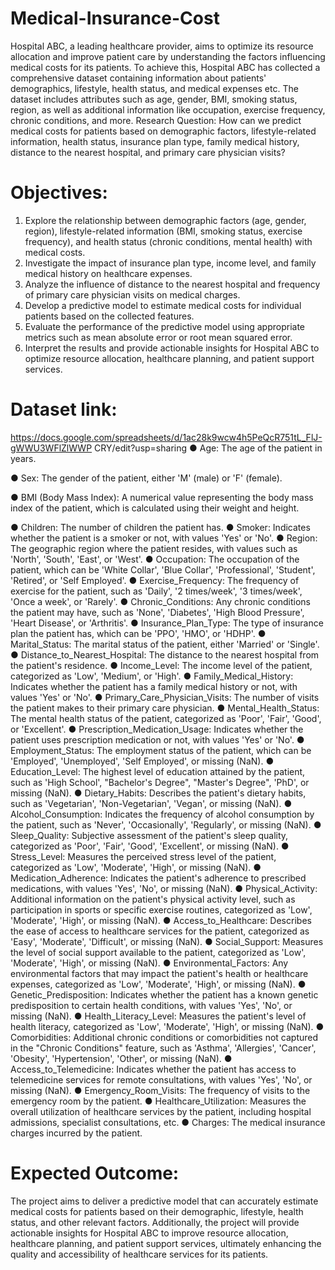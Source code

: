 # Medical-Insurance-Cost

Hospital ABC, a leading healthcare provider, aims to optimize its resource allocation and improve patient care by understanding the factors influencing medical costs for its patients. To achieve this, Hospital ABC has collected a comprehensive dataset containing information about patients' demographics, lifestyle, health status, and medical expenses etc. The dataset includes attributes such as age, gender, BMI, smoking status, region, as well as additional information like occupation, exercise frequency, chronic conditions, and more.
Research Question:
How can we predict medical costs for patients based on demographic factors, lifestyle-related information, health status, insurance plan type, family medical history, distance to the nearest hospital, and primary care physician visits?
# Objectives:
1.	Explore the relationship between demographic factors (age, gender, region), lifestyle-related information (BMI, smoking status, exercise frequency), and health status (chronic conditions, mental health) with medical costs.
2.	Investigate the impact of insurance plan type, income level, and family medical history on healthcare expenses.
3.	Analyze the influence of distance to the nearest hospital and frequency of primary care physician visits on medical charges.
4.	Develop a predictive model to estimate medical costs for individual patients based on the collected features.
5.	Evaluate the performance of the predictive model using appropriate metrics such as mean absolute error or root mean squared error.
6.	Interpret the results and provide actionable insights for Hospital ABC to optimize resource allocation, healthcare planning, and patient support services.
# Dataset link:
https://docs.google.com/spreadsheets/d/1ac28k9wcw4h5PeQcR751tL_FlJ-gWWU3WFlZlWWP
CRY/edit?usp=sharing
●	Age: The age of the patient in years.

●	Sex: The gender of the patient, either 'M' (male) or 'F' (female).

●	BMI (Body Mass Index): A numerical value representing the body mass index of the patient, which is calculated using their weight and height.

●	Children: The number of children the patient has.
●	Smoker: Indicates whether the patient is a smoker or not, with values 'Yes' or 'No'.
●	Region: The geographic region where the patient resides, with values such as 'North',
'South', 'East', or 'West'.
●	Occupation: The occupation of the patient, which can be 'White Collar', 'Blue Collar', 'Professional', 'Student', 'Retired', or 'Self Employed'.
●	Exercise_Frequency: The frequency of exercise for the patient, such as 'Daily', '2 times/week', '3 times/week', 'Once a week', or 'Rarely'.
●	Chronic_Conditions: Any chronic conditions the patient may have, such as 'None', 'Diabetes', 'High Blood Pressure', 'Heart Disease', or 'Arthritis'.
●	Insurance_Plan_Type: The type of insurance plan the patient has, which can be 'PPO', 'HMO', or 'HDHP'.
●	Marital_Status: The marital status of the patient, either 'Married' or 'Single'.
●	Distance_to_Nearest_Hospital: The distance to the nearest hospital from the patient's residence.
●	Income_Level: The income level of the patient, categorized as 'Low', 'Medium', or 'High'.
●	Family_Medical_History: Indicates whether the patient has a family medical history or not, with values 'Yes' or 'No'.
●	Primary_Care_Physician_Visits: The number of visits the patient makes to their primary care physician.
●	Mental_Health_Status: The mental health status of the patient, categorized as 'Poor', 'Fair', 'Good', or 'Excellent'.
●	Prescription_Medication_Usage: Indicates whether the patient uses prescription medication or not, with values 'Yes' or 'No'.
●	Employment_Status: The employment status of the patient, which can be 'Employed', 'Unemployed', 'Self Employed', or missing (NaN).
●	Education_Level: The highest level of education attained by the patient, such as 'High School', "Bachelor's Degree", "Master's Degree", 'PhD', or missing (NaN).
●	Dietary_Habits: Describes the patient's dietary habits, such as 'Vegetarian', 'Non-Vegetarian', 'Vegan', or missing (NaN).
●	Alcohol_Consumption: Indicates the frequency of alcohol consumption by the patient, such as 'Never', 'Occasionally', 'Regularly', or missing (NaN).
●	Sleep_Quality: Subjective assessment of the patient's sleep quality, categorized as 'Poor', 'Fair', 'Good', 'Excellent', or missing (NaN).
●	Stress_Level: Measures the perceived stress level of the patient, categorized as 'Low', 'Moderate', 'High', or missing (NaN).
●	Medication_Adherence: Indicates the patient's adherence to prescribed medications, with values 'Yes', 'No', or missing (NaN).
●	Physical_Activity: Additional information on the patient's physical activity level, such as participation in sports or specific exercise routines, categorized as 'Low', 'Moderate', 'High', or missing (NaN).
●	Access_to_Healthcare: Describes the ease of access to healthcare services for the patient, categorized as 'Easy', 'Moderate', 'Difficult', or missing (NaN).
●	Social_Support: Measures the level of social support available to the patient, categorized as 'Low', 'Moderate', 'High', or missing (NaN).
●	Environmental_Factors: Any environmental factors that may impact the patient's health or healthcare expenses, categorized as 'Low', 'Moderate', 'High', or missing (NaN).
●	Genetic_Predisposition: Indicates whether the patient has a known genetic predisposition to certain health conditions, with values 'Yes', 'No', or missing (NaN).
●	Health_Literacy_Level: Measures the patient's level of health literacy, categorized as 'Low', 'Moderate', 'High', or missing (NaN).
●	Comorbidities: Additional chronic conditions or comorbidities not captured in the "Chronic Conditions" feature, such as 'Asthma', 'Allergies', 'Cancer', 'Obesity', 'Hypertension', 'Other', or missing (NaN).
●	Access_to_Telemedicine: Indicates whether the patient has access to telemedicine services for remote consultations, with values 'Yes', 'No', or missing (NaN).
●	Emergency_Room_Visits: The frequency of visits to the emergency room by the patient.
●	Healthcare_Utilization: Measures the overall utilization of healthcare services by the patient, including hospital admissions, specialist consultations, etc.
●	Charges: The medical insurance charges incurred by the patient.
# Expected Outcome:
The project aims to deliver a predictive model that can accurately estimate medical costs for patients based on their demographic, lifestyle, health status, and other relevant factors. Additionally, the project will provide actionable insights for Hospital ABC to improve resource allocation, healthcare planning, and patient support services, ultimately enhancing the quality and accessibility of healthcare services for its patients.
